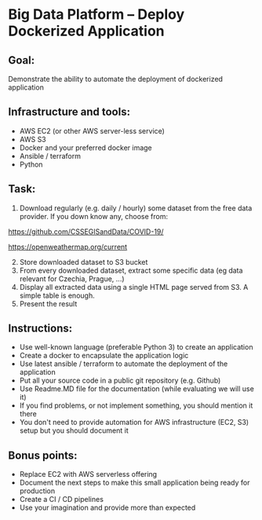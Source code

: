 # Big Data Platform  –  Deploy Dockerized Application

## Goal: 
Demonstrate the ability to automate the deployment of dockerized application 

## Infrastructure and tools:
* AWS EC2 (or other AWS server-less service)
* AWS S3
* Docker and your preferred docker image
* Ansible / terraform
* Python

## Task:
1. Download regularly (e.g. daily / hourly) some dataset from the free data provider. If you down know any, choose from:

  https://github.com/CSSEGISandData/COVID-19/
  
  https://openweathermap.org/current
  
2. Store downloaded dataset to S3 bucket
3. From every downloaded dataset, extract some specific data (eg data relevant for Czechia, Prague, ...)
4. Display all extracted data using a single HTML page served from S3. A simple table is enough.
5. Present the result

## Instructions:
* Use well-known language (preferable  Python 3) to create an application
* Create a docker to encapsulate the application logic
* Use latest ansible / terraform to automate the deployment of the application
* Put all your source code in a public git repository (e.g. Github)
* Use Readme.MD file for the documentation (while evaluating we will use it)
* If you find problems, or not implement something, you should mention it there
* You don't need to provide automation for AWS infrastructure (EC2, S3) setup but you should document it

## Bonus points:
* Replace EC2 with AWS serverless offering
* Document the next steps to make this small application being ready for production
* Create a CI / CD pipelines
* Use your imagination and provide more than expected
